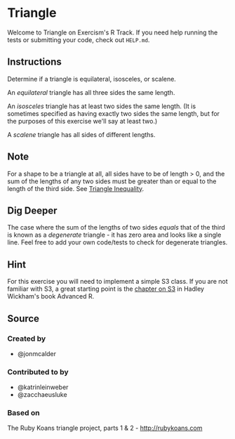 # Triangle

Welcome to Triangle on Exercism's R Track.
If you need help running the tests or submitting your code, check out `HELP.md`.

## Instructions

Determine if a triangle is equilateral, isosceles, or scalene.

An _equilateral_ triangle has all three sides the same length.

An _isosceles_ triangle has at least two sides the same length. (It is sometimes
specified as having exactly two sides the same length, but for the purposes of
this exercise we'll say at least two.)

A _scalene_ triangle has all sides of different lengths.

## Note

For a shape to be a triangle at all, all sides have to be of length > 0, and
the sum of the lengths of any two sides must be greater than or equal to the
length of the third side. See [Triangle Inequality](https://en.wikipedia.org/wiki/Triangle_inequality).

## Dig Deeper

The case where the sum of the lengths of two sides _equals_ that of the
third is known as a _degenerate_ triangle - it has zero area and looks like
a single line. Feel free to add your own code/tests to check for degenerate triangles.


## Hint

For this exercise you will need to implement a simple S3 class. If you are not familiar with S3, a great starting point is the [chapter on S3](http://adv-r.hadley.nz/s3.html) in Hadley Wickham's book Advanced R.

## Source

### Created by

- @jonmcalder

### Contributed to by

- @katrinleinweber
- @zacchaeusluke

### Based on

The Ruby Koans triangle project, parts 1 & 2 - http://rubykoans.com
